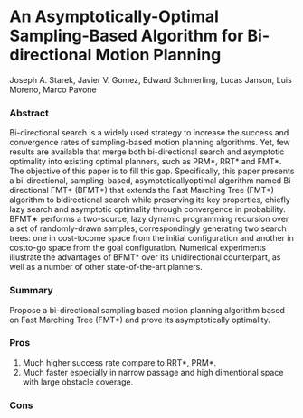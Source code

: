 # An Asymptotically-Optimal Sampling-Based Algorithm for Bi-directional Motion Planning

Joseph A. Starek, Javier V. Gomez, Edward Schmerling, Lucas Janson, Luis Moreno, Marco Pavone

### Abstract
Bi-directional search is a widely used strategy to increase the success and convergence rates of sampling-based motion planning algorithms. Yet, few results are available that merge both bi-directional search and asymptotic optimality into existing optimal planners, such as PRM*, RRT* and FMT*. The objective of this paper is to fill this gap. Specifically, this paper presents a bi-directional, sampling-based, asymptoticallyoptimal algorithm named Bi-directional FMT* (BFMT*) that extends the Fast Marching Tree (FMT*) algorithm to bidirectional search while preserving its key properties, chiefly lazy search and asymptotic optimality through convergence in probability. BFMT∗ performs a two-source, lazy dynamic programming recursion over a set of randomly-drawn samples, correspondingly generating two search trees: one in cost-tocome space from the initial configuration and another in costto-go space from the goal configuration. Numerical experiments illustrate the advantages of BFMT* over its unidirectional counterpart, as well as a number of other state-of-the-art planners.

### Summary
Propose a bi-directional sampling based motion planning algorithm based on Fast Marching Tree (FMT*) and prove its asymptotically optimality.

### Pros
1. Much higher success rate compare to RRT*, PRM*.
2. Much faster especially in narrow passage and high dimentional space with large obstacle coverage.

### Cons
